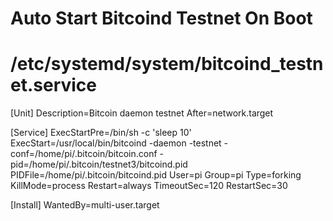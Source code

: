 # Auto Start Bitcoind Testnet On Boot
# /etc/systemd/system/bitcoind_testnet.service

[Unit]
Description=Bitcoin daemon testnet
After=network.target

[Service]
ExecStartPre=/bin/sh -c 'sleep 10'
ExecStart=/usr/local/bin/bitcoind -daemon -testnet -conf=/home/pi/.bitcoin/bitcoin.conf -pid=/home/pi/.bitcoin/testnet3/bitcoind.pid
PIDFile=/home/pi/.bitcoin/bitcoind.pid
User=pi
Group=pi
Type=forking
KillMode=process
Restart=always
TimeoutSec=120
RestartSec=30

[Install]
WantedBy=multi-user.target
